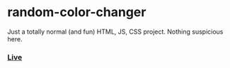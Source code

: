 # random-color-changer

Just a totally normal (and fun) HTML, JS, CSS project. Nothing suspicious here.

### [Live](https://do-jonathan4.github.io/random-color-changer/)